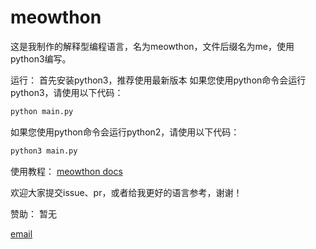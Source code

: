 # meowthon

这是我制作的解释型编程语言，名为meowthon，文件后缀名为me，使用python3编写。

运行：
首先安装python3，推荐使用最新版本
如果您使用python命令会运行python3，请使用以下代码：
```sh
python main.py
```
如果您使用python命令会运行python2，请使用以下代码：
```sh
python3 main.py
```

使用教程：
[meowthon docs](https://meowjiao.github.io/2023/02/05/meowthon-docs/)

欢迎大家提交issue、pr，或者给我更好的语言参考，谢谢！

赞助：
暂无

[email](mailto:Meowjiao321@outlook.com)